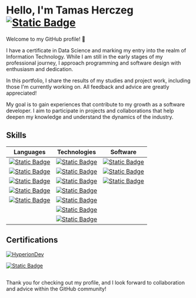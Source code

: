 # Hello, I'm Tamas Herczeg [![Static Badge](https://img.shields.io/badge/Check%20my%20LinkedIn%20profile-Follow?style=social&logo=LinkedIn)](https://linkedin.com/in/herczeg-tamas/)
          
Welcome to my GitHub profile! 👋

I have a certificate in Data Science and marking my entry into the realm of Information Technology. While I am still in the early stages of my professional journey, I approach programming and software design with enthusiasm and dedication.

In this portfolio, I share the results of my studies and project work, including those I'm currently working on. All feedback and advice are greatly appreciated!

My goal is to gain experiences that contribute to my growth as a software developer. I aim to participate in projects and collaborations that help deepen my knowledge and understand the dynamics of the industry.

## Skills

| **Languages** |  **Technologies** |**Software** | 
| :---:          | :---:              | :---:        | 
| [![Static Badge](https://img.shields.io/badge/C%23-white?style=plastic&logo=csharp&logoColor=%23512BD4)](https://learn.microsoft.com/en-us/dotnet/csharp/) | [![Static Badge](https://img.shields.io/badge/Pandas-white?style=plastic&logo=pandas&labelColor=%23150458)](https://pandas.pydata.org) | [![Static Badge](https://img.shields.io/badge/Microsoft%20SQL%20Server-white?style=plastic&logo=microsoftsqlserver&logoColor=%23CC2927&labelColor=white&color=%23CC2927)](https://www.microsoft.com/en-us/sql-server) |
[![Static Badge](https://img.shields.io/badge/Python-white?style=plastic&logo=python&logoColor=%233776AB)](https://www.python.org/) | [![Static Badge](https://img.shields.io/badge/NumPy-white?style=plastic&logo=NumPy&labelColor=%23013243)](https://numpy.org/) | [![Static Badge](https://img.shields.io/badge/Visual%20Studio-white?style=plastic&logo=visualstudio&logoColor=%235C2D91&labelColor=white&color=%235C2D91)](https://visualstudio.microsoft.com/) |
[![Static Badge](https://img.shields.io/badge/HTML-white?style=plastic&logo=html5&logoColor=%23E34F26)](https://en.wikipedia.org/wiki/HTML5) | [![Static Badge](https://img.shields.io/badge/spaCy-%2309A3D5?style=plastic&logo=spacy&logoColor=%2309A3D5&labelColor=white)](https://spacy.io/) | [![Static Badge](https://img.shields.io/badge/Visual%20Studio%20Code-white?style=plastic&logo=visualstudiocode&logoColor=%23007ACC&labelColor=white&color=%23007ACC)](https://code.visualstudio.com/) |
| [![Static Badge](https://img.shields.io/badge/CSS-white?style=plastic&logo=css3&logoColor=%231572B6)](https://en.wikipedia.org/wiki/CSS) |  [![Static Badge](https://img.shields.io/badge/.NET-white?style=plastic&logo=dotnet&labelColor=%23512BD4)](https://dotnet.microsoft.com/en-us/) |
| [![Static Badge](https://img.shields.io/badge/JavaScript-white?style=plastic&logo=javascript&logoColor=%23F7DF1E&labelColor=black)](https://en.wikipedia.org/wiki/JavaScript) | [![Static Badge](https://img.shields.io/badge/Bootstrap-white?style=plastic&logo=bootstrap&logoColor=%237952B3&labelColor=white&color=%237952B3)](https://getbootstrap.com/) |
| | [![Static Badge](https://img.shields.io/badge/Laravel-white?style=plastic&logo=Laravel&logoColor=%23FF2D20&labelColor=white&color=%23FF2D20)](https://laravel.com/) | |
| | [![Static Badge](https://img.shields.io/badge/Angular-white?style=plastic&logo=angular&logoColor=%230F0F11&labelColor=white&color=%230F0F11)](https://angular.io/) | |



## Certifications

[![HyperionDev](https://github.com/scktom/scktom/assets/23421135/b3798d24-4b83-44ee-8335-d34aec343651)](https://www.hyperiondev.com/certificate/3154/certificate-of-completion?intent=view)

[![Static Badge](https://img.shields.io/badge/Cisco%20CCNA-white?style=plastic&logo=cisco&labelColor=white)](https://github.com/scktom/scktom/assets/23421135/57f07dd5-ef18-49e8-a08d-9b62ce97927b)

## 
Thank you for checking out my profile, and I look forward to collaboration and advice within the GitHub community!
<!--
**scktom/scktom** is a ✨ _special_ ✨ repository because its `README.md` (this file) appears on your GitHub profile.

Here are some ideas to get you started:

- 🔭 I’m currently working on ...
- 🌱 I’m currently learning ...
- 👯 I’m looking to collaborate on ...
- 🤔 I’m looking for help with ...
- 💬 Ask me about ...
- 📫 How to reach me: ...
- 😄 Pronouns: ...
- ⚡ Fun fact: ...
-->
